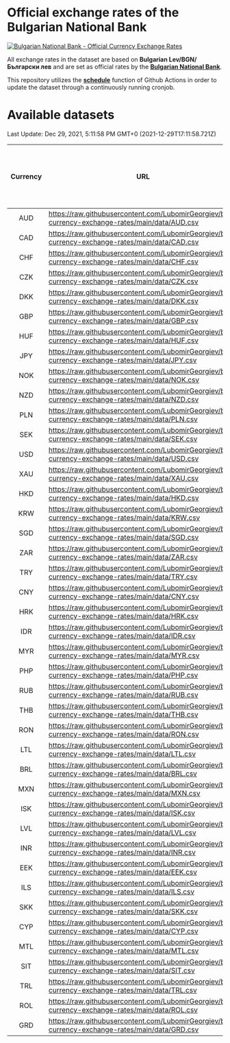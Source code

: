 # Official exchange rates of the Bulgarian National Bank

[![Bulgarian National Bank - Official Currency Exchange Rates](https://github.com/LubomirGeorgiev/bnb-currency-exchange-rates/actions/workflows/update-rates.yml/badge.svg?branch=main)](https://github.com/LubomirGeorgiev/bnb-currency-exchange-rates/actions/workflows/update-rates.yml)

All exchange rates in the dataset are based on **Bulgarian Lev/BGN/Български лев** and are set as official rates by the [**Bulgarian National Bank**](https://www.bnb.bg/Statistics/StExternalSector/StExchangeRates/StERForeignCurrencies/index.htm?toLang=_EN).

This repository utilizes the [**schedule**](https://docs.github.com/en/actions/reference/events-that-trigger-workflows) function of Github Actions in order to update the dataset through a continuously running cronjob.

# Available datasets

<!-- START LINKS (DO NOT EVER FU*ING DELETE THIS COMMENT FOR THE LOVE OF YOUR LIFE!!! IF YOU ARE CURIOS HOW IT WORKS, YOU CAN HAVE A LOOK AT ./src/updateReadme.ts) -->

Last Update: Dec 29, 2021, 5:11:58 PM GMT+0 (2021-12-29T17:11:58.721Z)

| Currency | URL                                                                                             | Number of records | Number of missing days that were filled in |
| :------: | ----------------------------------------------------------------------------------------------- | :---------------: | :----------------------------------------: |
|   AUD    | https://raw.githubusercontent.com/LubomirGeorgiev/bnb-currency-exchange-rates/main/data/AUD.csv |       7991        |                    2462                    |
|   CAD    | https://raw.githubusercontent.com/LubomirGeorgiev/bnb-currency-exchange-rates/main/data/CAD.csv |       7991        |                    2462                    |
|   CHF    | https://raw.githubusercontent.com/LubomirGeorgiev/bnb-currency-exchange-rates/main/data/CHF.csv |       7991        |                    2462                    |
|   CZK    | https://raw.githubusercontent.com/LubomirGeorgiev/bnb-currency-exchange-rates/main/data/CZK.csv |       7991        |                    2462                    |
|   DKK    | https://raw.githubusercontent.com/LubomirGeorgiev/bnb-currency-exchange-rates/main/data/DKK.csv |       7991        |                    2462                    |
|   GBP    | https://raw.githubusercontent.com/LubomirGeorgiev/bnb-currency-exchange-rates/main/data/GBP.csv |       7991        |                    2462                    |
|   HUF    | https://raw.githubusercontent.com/LubomirGeorgiev/bnb-currency-exchange-rates/main/data/HUF.csv |       7991        |                    2462                    |
|   JPY    | https://raw.githubusercontent.com/LubomirGeorgiev/bnb-currency-exchange-rates/main/data/JPY.csv |       7991        |                    2462                    |
|   NOK    | https://raw.githubusercontent.com/LubomirGeorgiev/bnb-currency-exchange-rates/main/data/NOK.csv |       7991        |                    2462                    |
|   NZD    | https://raw.githubusercontent.com/LubomirGeorgiev/bnb-currency-exchange-rates/main/data/NZD.csv |       7991        |                    2462                    |
|   PLN    | https://raw.githubusercontent.com/LubomirGeorgiev/bnb-currency-exchange-rates/main/data/PLN.csv |       7991        |                    2462                    |
|   SEK    | https://raw.githubusercontent.com/LubomirGeorgiev/bnb-currency-exchange-rates/main/data/SEK.csv |       7991        |                    2462                    |
|   USD    | https://raw.githubusercontent.com/LubomirGeorgiev/bnb-currency-exchange-rates/main/data/USD.csv |       7991        |                    2462                    |
|   XAU    | https://raw.githubusercontent.com/LubomirGeorgiev/bnb-currency-exchange-rates/main/data/XAU.csv |       7991        |                    2464                    |
|   HKD    | https://raw.githubusercontent.com/LubomirGeorgiev/bnb-currency-exchange-rates/main/data/HKD.csv |       7691        |                    2373                    |
|   KRW    | https://raw.githubusercontent.com/LubomirGeorgiev/bnb-currency-exchange-rates/main/data/KRW.csv |       7691        |                    2373                    |
|   SGD    | https://raw.githubusercontent.com/LubomirGeorgiev/bnb-currency-exchange-rates/main/data/SGD.csv |       7691        |                    2373                    |
|   ZAR    | https://raw.githubusercontent.com/LubomirGeorgiev/bnb-currency-exchange-rates/main/data/ZAR.csv |       7691        |                    2373                    |
|   TRY    | https://raw.githubusercontent.com/LubomirGeorgiev/bnb-currency-exchange-rates/main/data/TRY.csv |       6176        |                    1906                    |
|   CNY    | https://raw.githubusercontent.com/LubomirGeorgiev/bnb-currency-exchange-rates/main/data/CNY.csv |       6056        |                    1870                    |
|   HRK    | https://raw.githubusercontent.com/LubomirGeorgiev/bnb-currency-exchange-rates/main/data/HRK.csv |       6056        |                    1870                    |
|   IDR    | https://raw.githubusercontent.com/LubomirGeorgiev/bnb-currency-exchange-rates/main/data/IDR.csv |       6056        |                    1870                    |
|   MYR    | https://raw.githubusercontent.com/LubomirGeorgiev/bnb-currency-exchange-rates/main/data/MYR.csv |       6056        |                    1870                    |
|   PHP    | https://raw.githubusercontent.com/LubomirGeorgiev/bnb-currency-exchange-rates/main/data/PHP.csv |       6056        |                    1870                    |
|   RUB    | https://raw.githubusercontent.com/LubomirGeorgiev/bnb-currency-exchange-rates/main/data/RUB.csv |       6056        |                    1870                    |
|   THB    | https://raw.githubusercontent.com/LubomirGeorgiev/bnb-currency-exchange-rates/main/data/THB.csv |       6056        |                    1870                    |
|   RON    | https://raw.githubusercontent.com/LubomirGeorgiev/bnb-currency-exchange-rates/main/data/RON.csv |       5997        |                    1852                    |
|   LTL    | https://raw.githubusercontent.com/LubomirGeorgiev/bnb-currency-exchange-rates/main/data/LTL.csv |       5152        |                    1581                    |
|   BRL    | https://raw.githubusercontent.com/LubomirGeorgiev/bnb-currency-exchange-rates/main/data/BRL.csv |       5086        |                    1573                    |
|   MXN    | https://raw.githubusercontent.com/LubomirGeorgiev/bnb-currency-exchange-rates/main/data/MXN.csv |       5086        |                    1573                    |
|   ISK    | https://raw.githubusercontent.com/LubomirGeorgiev/bnb-currency-exchange-rates/main/data/ISK.csv |       4994        |                    1543                    |
|   LVL    | https://raw.githubusercontent.com/LubomirGeorgiev/bnb-currency-exchange-rates/main/data/LVL.csv |       4789        |                    1469                    |
|   INR    | https://raw.githubusercontent.com/LubomirGeorgiev/bnb-currency-exchange-rates/main/data/INR.csv |       4717        |                    1457                    |
|   EEK    | https://raw.githubusercontent.com/LubomirGeorgiev/bnb-currency-exchange-rates/main/data/EEK.csv |       3997        |                    1223                    |
|   ILS    | https://raw.githubusercontent.com/LubomirGeorgiev/bnb-currency-exchange-rates/main/data/ILS.csv |       3991        |                    1236                    |
|   SKK    | https://raw.githubusercontent.com/LubomirGeorgiev/bnb-currency-exchange-rates/main/data/SKK.csv |       2969        |                    911                     |
|   CYP    | https://raw.githubusercontent.com/LubomirGeorgiev/bnb-currency-exchange-rates/main/data/CYP.csv |       2901        |                    885                     |
|   MTL    | https://raw.githubusercontent.com/LubomirGeorgiev/bnb-currency-exchange-rates/main/data/MTL.csv |       2601        |                    796                     |
|   SIT    | https://raw.githubusercontent.com/LubomirGeorgiev/bnb-currency-exchange-rates/main/data/SIT.csv |       2539        |                    775                     |
|   TRL    | https://raw.githubusercontent.com/LubomirGeorgiev/bnb-currency-exchange-rates/main/data/TRL.csv |       1813        |                    554                     |
|   ROL    | https://raw.githubusercontent.com/LubomirGeorgiev/bnb-currency-exchange-rates/main/data/ROL.csv |       1694        |                    521                     |
|   GRD    | https://raw.githubusercontent.com/LubomirGeorgiev/bnb-currency-exchange-rates/main/data/GRD.csv |        359        |                    107                     |

<!-- END LINKS (DO NOT EVER FU*ING DELETE THIS COMMENT FOR THE LOVE OF YOUR LIFE!!! IF YOU ARE CURIOS HOW IT WORKS, YOU CAN HAVE A LOOK AT ./src/updateReadme.ts) -->
